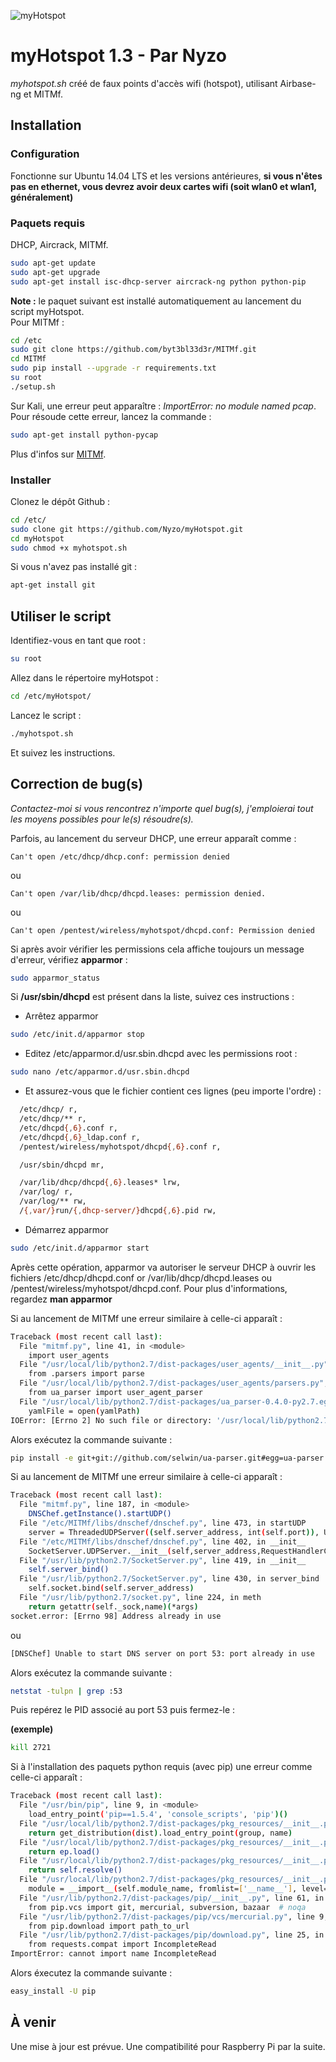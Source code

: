 ![myHotspot](http://mtfo.fr/myhotspot.png)
# myHotspot 1.3 - Par Nyzo
*myhotspot.sh* créé de faux points d'accès wifi (hotspot), utilisant Airbase-ng et MITMf.
## Installation
### Configuration
Fonctionne sur Ubuntu 14.04 LTS et les versions antérieures, **si vous n'êtes pas en ethernet, vous devrez avoir deux cartes wifi (soit wlan0 et wlan1, généralement)**
### Paquets requis
DHCP, Aircrack, MITMf.
```sh
sudo apt-get update
sudo apt-get upgrade
sudo apt-get install isc-dhcp-server aircrack-ng python python-pip
```
**Note :** le paquet suivant est installé automatiquement au lancement du script myHotspot.<br>
Pour MITMf :
```sh
cd /etc
sudo git clone https://github.com/byt3bl33d3r/MITMf.git
cd MITMf
sudo pip install --upgrade -r requirements.txt
su root
./setup.sh
```
Sur Kali, une erreur peut apparaître : *ImportError: no module named pcap*. Pour résoude cette erreur, lancez la commande : 
```sh
sudo apt-get install python-pycap
```
Plus d'infos sur [MITMf].
### Installer
Clonez le dépôt Github :
```sh
cd /etc/
sudo clone git https://github.com/Nyzo/myHotspot.git
cd myHotspot
sudo chmod +x myhotspot.sh
```
Si vous n'avez pas installé git :
```sh
apt-get install git
```
## Utiliser le script
Identifiez-vous en tant que root :
```sh
su root
```
Allez dans le répertoire myHotspot :
```sh
cd /etc/myHotspot/
```
Lancez le script :
```sh
./myhotspot.sh
```
Et suivez les instructions.
## Correction de bug(s)
*Contactez-moi si vous rencontrez n'importe quel bug(s), j'emploierai tout les moyens possibles pour le(s) résoudre(s).*

Parfois, au lancement du serveur DHCP, une erreur apparaît comme :
```
Can't open /etc/dhcp/dhcp.conf: permission denied
```
ou
```
Can't open /var/lib/dhcp/dhcpd.leases: permission denied.
```
ou
```
Can't open /pentest/wireless/myhotspot/dhcpd.conf: Permission denied
```

Si après avoir vérifier les permissions cela affiche toujours un message d'erreur, vérifiez **apparmor** :
```sh
sudo apparmor_status
```

Si **/usr/sbin/dhcpd** est présent dans la liste, suivez ces instructions :

* Arrêtez apparmor
```sh
sudo /etc/init.d/apparmor stop
```
* Editez /etc/apparmor.d/usr.sbin.dhcpd avec les permissions root :
```sh
sudo nano /etc/apparmor.d/usr.sbin.dhcpd
```
* Et assurez-vous que le fichier contient ces lignes (peu importe l'ordre) :
```sh
  /etc/dhcp/ r,
  /etc/dhcp/** r,
  /etc/dhcpd{,6}.conf r,
  /etc/dhcpd{,6}_ldap.conf r,
  /pentest/wireless/myhotspot/dhcpd{,6}.conf r,

  /usr/sbin/dhcpd mr,

  /var/lib/dhcp/dhcpd{,6}.leases* lrw,
  /var/log/ r,
  /var/log/** rw,
  /{,var/}run/{,dhcp-server/}dhcpd{,6}.pid rw,
```
* Démarrez apparmor
```sh
sudo /etc/init.d/apparmor start
```

Après cette opération, apparmor va autoriser le serveur DHCP à ouvrir les fichiers /etc/dhcp/dhcpd.conf or /var/lib/dhcp/dhcpd.leases ou /pentest/wireless/myhotspot/dhcpd.conf. Pour plus d'informations, regardez **man apparmor**


Si au lancement de MITMf une erreur similaire à celle-ci apparaît :
```sh
Traceback (most recent call last):
  File "mitmf.py", line 41, in <module>
    import user_agents
  File "/usr/local/lib/python2.7/dist-packages/user_agents/__init__.py", line 3, in <module>
    from .parsers import parse
  File "/usr/local/lib/python2.7/dist-packages/user_agents/parsers.py", line 4, in <module>
    from ua_parser import user_agent_parser
  File "/usr/local/lib/python2.7/dist-packages/ua_parser-0.4.0-py2.7.egg/ua_parser/user_agent_parser.py", line 460, in <module>
    yamlFile = open(yamlPath)
IOError: [Errno 2] No such file or directory: '/usr/local/lib/python2.7/dist-packages/ua_parser-0.4.0-py2.7.egg/ua_parser/regexes.yaml'
```
Alors exécutez la commande suivante :
```sh
pip install -e git+git://github.com/selwin/ua-parser.git#egg=ua-parser
```


Si au lancement de MITMf une erreur similaire à celle-ci apparaît :
```sh
Traceback (most recent call last):
  File "mitmf.py", line 187, in <module>
    DNSChef.getInstance().startUDP()
  File "/etc/MITMf/libs/dnschef/dnschef.py", line 473, in startUDP
    server = ThreadedUDPServer((self.server_address, int(self.port)), UDPHandler)
  File "/etc/MITMf/libs/dnschef/dnschef.py", line 402, in __init__
    SocketServer.UDPServer.__init__(self,server_address,RequestHandlerClass) 
  File "/usr/lib/python2.7/SocketServer.py", line 419, in __init__
    self.server_bind()
  File "/usr/lib/python2.7/SocketServer.py", line 430, in server_bind
    self.socket.bind(self.server_address)
  File "/usr/lib/python2.7/socket.py", line 224, in meth
    return getattr(self._sock,name)(*args)
socket.error: [Errno 98] Address already in use
```
ou
```sh
[DNSChef] Unable to start DNS server on port 53: port already in use
```
Alors exécutez la commande suivante :
```sh
netstat -tulpn | grep :53
```
Puis repérez le PID associé au port 53 puis fermez-le :

**(exemple)**
```sh
kill 2721
```


Si à l'installation des paquets python requis (avec pip) une erreur comme celle-ci apparaît :
```sh
Traceback (most recent call last):
  File "/usr/bin/pip", line 9, in <module>
    load_entry_point('pip==1.5.4', 'console_scripts', 'pip')()
  File "/usr/local/lib/python2.7/dist-packages/pkg_resources/__init__.py", line 546, in load_entry_point
    return get_distribution(dist).load_entry_point(group, name)
  File "/usr/local/lib/python2.7/dist-packages/pkg_resources/__init__.py", line 2666, in load_entry_point
    return ep.load()
  File "/usr/local/lib/python2.7/dist-packages/pkg_resources/__init__.py", line 2339, in load
    return self.resolve()
  File "/usr/local/lib/python2.7/dist-packages/pkg_resources/__init__.py", line 2345, in resolve
    module = __import__(self.module_name, fromlist=['__name__'], level=0)
  File "/usr/lib/python2.7/dist-packages/pip/__init__.py", line 61, in <module>
    from pip.vcs import git, mercurial, subversion, bazaar  # noqa
  File "/usr/lib/python2.7/dist-packages/pip/vcs/mercurial.py", line 9, in <module>
    from pip.download import path_to_url
  File "/usr/lib/python2.7/dist-packages/pip/download.py", line 25, in <module>
    from requests.compat import IncompleteRead
ImportError: cannot import name IncompleteRead
```
Alors éxecutez la commande suivante :
```sh
easy_install -U pip
```
## À venir
Une mise à jour est prévue. Une compatibilité pour Raspberry Pi par la suite.

[MITMf]:https://github.com/byt3bl33d3r/MITMf
